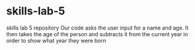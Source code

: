 # skills-lab-5
skills lab 5 repository
Our code asks the user input for a name and age. It then takes the age of the person and subtracts it from the current year 
in order to show what year they were born
